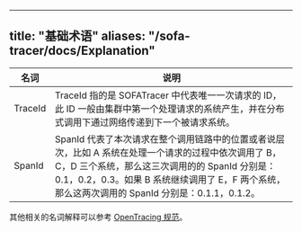 
---

title: "基础术语"
aliases: "/sofa-tracer/docs/Explanation"
---

名词 | 说明
---- | ---
TraceId | TraceId 指的是 SOFATracer 中代表唯一一次请求的 ID，此 ID 一般由集群中第一个处理请求的系统产生，并在分布式调用下通过网络传递到下一个被请求系统。
SpanId |  SpanId 代表了本次请求在整个调用链路中的位置或者说层次，比如 A 系统在处理一个请求的过程中依次调用了 B，C，D 三个系统，那么这三次调用的的 SpanId 分别是：0.1，0.2，0.3。如果 B 系统继续调用了 E，F 两个系统，那么这两次调用的 SpanId 分别是：0.1.1，0.1.2。

其他相关的名词解释可以参考 [OpenTracing 规范](http://opentracing.io/documentation/pages/spec.html)。
